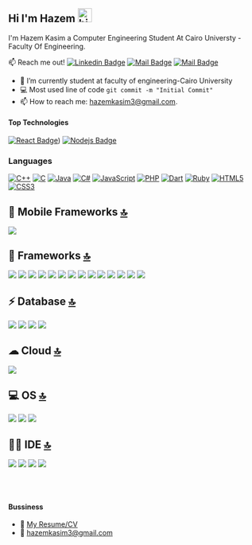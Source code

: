 ## Hi I'm Hazem <img src="https://user-images.githubusercontent.com/1303154/88677602-1635ba80-d120-11ea-84d8-d263ba5fc3c0.gif" width="28px" alt="hi">

I'm Hazem Kasim a Computer Engineering Student At Cairo Universty - Faculty Of Engineering.

:mailbox: Reach me out!
[![Linkedin Badge](https://img.shields.io/badge/-Islem-0e76a8?style=flat&labelColor=0e76a8&logo=linkedin&logoColor=white)](https://www.linkedin.com/in/hazem-kasim-95063118b/) [![Mail Badge](https://img.shields.io/badge/-@hazemkak-e84393?style=flat&labelColor=e84393&logo=instagram&logoColor=white)](https://instagram.com/hazemkak) [![Mail Badge](https://img.shields.io/badge/-islempenywis-c0392b?style=flat&labelColor=c0392b&logo=gmail&logoColor=white)](mailto:hazemkasim3@gmail.com)

<!-- TODO: Add last video link -->

- 🔭 I’m currently student at faculty of engineering-Cairo University
- :computer: Most used line of code `git commit -m "Initial Commit"`
- 📫 How to reach me: hazemkasim3@gmail.com.

#### Top Technologies

<!-- TODO: Make technologies links takes you to repositories -->

[![React Badge](https://img.shields.io/badge/-React-61DBFB?style=for-the-badge&labelColor=black&logo=react&logoColor=61DBFB)](#)) [![Nodejs Badge](https://img.shields.io/badge/-Nodejs-3C873A?style=for-the-badge&labelColor=black&logo=node.js&logoColor=3C873A)](#) 

### Languages

[![C++](https://img.shields.io/badge/C%2B%2B-00599C?style=for-the-badge&logo=c%2B%2B&logoColor=white)](#) [![C](	https://img.shields.io/badge/C-00599C?style=for-the-badge&logo=c&logoColor=white)](#) [![Java](https://img.shields.io/badge/Java-ED8B00?style=for-the-badge&logo=java&logoColor=white)](#) [![C#](	https://img.shields.io/badge/C%23-239120?style=for-the-badge&logo=c-sharp&logoColor=white)](#) [![JavaScript](https://img.shields.io/badge/JavaScript-323330?style=for-the-badge&logo=javascript&logoColor=F7DF1E)](#) [![PHP](https://img.shields.io/badge/PHP-777BB4?style=for-the-badge&logo=php&logoColor=white)](#) [![Dart](https://img.shields.io/badge/Dart-0175C2?style=for-the-badge&logo=dart&logoColor=white)](#) [![Ruby](https://img.shields.io/badge/Ruby-CC342D?style=for-the-badge&logo=ruby&logoColor=white)](#) [![HTML5](https://img.shields.io/badge/HTML5-E34F26?style=for-the-badge&logo=html5&logoColor=white)](#) [![CSS3](https://img.shields.io/badge/CSS3-1572B6?style=for-the-badge&logo=css3&logoColor=white)](#)

## 📱 Mobile Frameworks [🔝](#welcome-badges-4-readmemd-profile)

<img src="https://img.shields.io/badge/Flutter-02569B?style=for-the-badge&logo=flutter&logoColor=white" />

## 🚀 Frameworks [🔝](#welcome-badges-4-readmemd-profile)

<img src="https://img.shields.io/badge/Node.js-43853D?style=for-the-badge&logo=node-dot-js&logoColor=white" /> <img src="https://img.shields.io/badge/npm-CB3837?style=for-the-badge&logo=npm&logoColor=white"/> <img src="https://img.shields.io/badge/Express.js-000000?style=for-the-badge&logo=express&logoColor=white"/> <img src="https://img.shields.io/badge/Sass-CC6699?style=for-the-badge&logo=sass&logoColor=white" /> <img src="https://img.shields.io/badge/Shell_Script-121011?style=for-the-badge&logo=gnu-bash&logoColor=white" /> <img src="https://img.shields.io/badge/React-20232A?style=for-the-badge&logo=react&logoColor=61DAFB" /> <img src="https://img.shields.io/badge/Bootstrap-563D7C?style=for-the-badge&logo=bootstrap&logoColor=white" /> <img src="https://img.shields.io/badge/React_Router-CA4245?style=for-the-badge&logo=react-router&logoColor=white" /> <img src="https://img.shields.io/badge/jQuery-0769AD?style=for-the-badge&logo=jquery&logoColor=white" /> <img src="https://img.shields.io/badge/Ruby_on_Rails-CC0000?style=for-the-badge&logo=ruby-on-rails&logoColor=white" /> <img src="https://img.shields.io/badge/Laravel-FF2D20?style=for-the-badge&logo=laravel&logoColor=white" /> <img src="https://img.shields.io/badge/firebase-ffca28?style=for-the-badge&logo=firebase&logoColor=black"/> <img src="https://img.shields.io/badge/Git-F05032?style=for-the-badge&logo=git&logoColor=white"/> <img src="https://img.shields.io/badge/Postman-FF6C37?style=for-the-badge&logo=Postman&logoColor=white"/> 

## ⚡ Database [🔝](#welcome-badges-4-readmemd-profile)

<img src="https://img.shields.io/badge/MySQL-00000F?style=for-the-badge&logo=mysql&logoColor=white" /> <img src="https://img.shields.io/badge/MongoDB-4EA94B?style=for-the-badge&logo=mongodb&logoColor=white" /> <img src="https://img.shields.io/badge/SQLite-07405E?style=for-the-badge&logo=sqlite&logoColor=white" /> <img src="https://img.shields.io/badge/Microsoft%20SQL%20Sever-CC2927?style=for-the-badge&logo=microsoft%20sql%20server&logoColor=white" />

## ☁ Cloud [🔝](#welcome-badges-4-readmemd-profile)

<img src="https://img.shields.io/badge/Heroku-430098?style=for-the-badge&logo=heroku&logoColor=white" />

## 💻 OS [🔝](#welcome-badges-4-readmemd-profile)

<img src="https://img.shields.io/badge/Windows-0078D6?style=for-the-badge&logo=windows&logoColor=white" />
<img src="https://img.shields.io/badge/Linux-FCC624?style=for-the-badge&logo=linux&logoColor=black" /> 
<img src="https://img.shields.io/badge/Ubuntu-E95420?style=for-the-badge&logo=ubuntu&logoColor=white" /> 

## 👩‍💻 IDE [🔝](#welcome-badges-4-readmemd-profile)

<img src="https://img.shields.io/badge/Visual_Studio_Code-0078D4?style=for-the-badge&logo=visual%20studio%20code&logoColor=white" /> <img src="https://img.shields.io/badge/Arduino_IDE-00979D?style=for-the-badge&logo=arduino&logoColor=white" /> <img src="https://img.shields.io/badge/IntelliJIDEA-000000.svg?style=for-the-badge&logo=intellij-idea&logoColor=white" /> <img src="https://img.shields.io/badge/Android_Studio-3DDC84?style=for-the-badge&logo=android-studio&logoColor=white" />

<br />
<br />

#### Bussiness
- :paperclip: [My Resume/CV](https://www.linkedin.com/in/hazem-kasim-95063118b/detail/overlay-view/urn:li:fsd_profileTreasuryMedia:(ACoAACzD9wwBxJPayLDtPJRZnaqMBOSWGCsOyZY,1605287333377))
- :email: hazemkasim3@gmail.com
